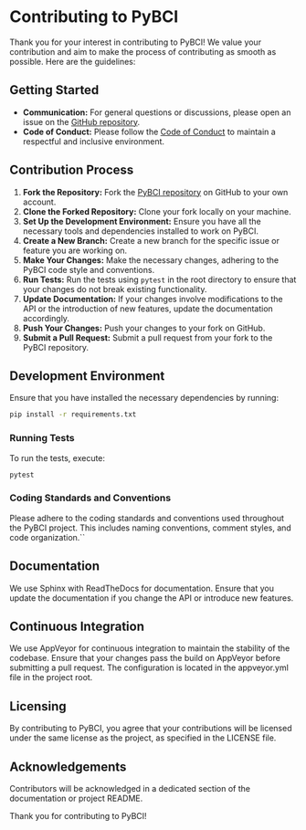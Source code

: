 # Contributing to PyBCI

Thank you for your interest in contributing to PyBCI! We value your contribution and aim to make the process of contributing as smooth as possible. Here are the guidelines:

## Getting Started

- **Communication:** For general questions or discussions, please open an issue on the [GitHub repository](https://github.com/LMBooth/pybci).
- **Code of Conduct:** Please follow the [Code of Conduct](CODE_OF_CONDUCT.md) to maintain a respectful and inclusive environment.

## Contribution Process

1. **Fork the Repository:** Fork the [PyBCI repository](https://github.com/LMBooth/pybci) on GitHub to your own account.
2. **Clone the Forked Repository:** Clone your fork locally on your machine.
3. **Set Up the Development Environment:** Ensure you have all the necessary tools and dependencies installed to work on PyBCI.
4. **Create a New Branch:** Create a new branch for the specific issue or feature you are working on.
5. **Make Your Changes:** Make the necessary changes, adhering to the PyBCI code style and conventions.
6. **Run Tests:** Run the tests using `pytest` in the root directory to ensure that your changes do not break existing functionality.
7. **Update Documentation:** If your changes involve modifications to the API or the introduction of new features, update the documentation accordingly.
8. **Push Your Changes:** Push your changes to your fork on GitHub.
9. **Submit a Pull Request:** Submit a pull request from your fork to the PyBCI repository.

## Development Environment

Ensure that you have installed the necessary dependencies by running:

```bash
pip install -r requirements.txt
```

### Running Tests
To run the tests, execute:

```bash
pytest
```

### Coding Standards and Conventions
Please adhere to the coding standards and conventions used throughout the PyBCI project. This includes naming conventions, comment styles, and code organization.``

## Documentation
We use Sphinx with ReadTheDocs for documentation. Ensure that you update the documentation if you change the API or introduce new features.

## Continuous Integration
We use AppVeyor for continuous integration to maintain the stability of the codebase. Ensure that your changes pass the build on AppVeyor before submitting a pull request. The configuration is located in the appveyor.yml file in the project root.

## Licensing
By contributing to PyBCI, you agree that your contributions will be licensed under the same license as the project, as specified in the LICENSE file.

## Acknowledgements
Contributors will be acknowledged in a dedicated section of the documentation or project README.

Thank you for contributing to PyBCI!
